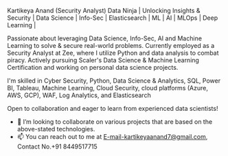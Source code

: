 Kartikeya Anand (Security Analyst)
Data Ninja | Unlocking Insights & Security | Data Science | Info-Sec | Elasticsearch | ML | AI | MLOps | Deep Learning |

Passionate about leveraging Data Science, Info-Sec, AI and Machine Learning to solve & secure real-world problems. Currently employed as a Security Analyst at Zee, where I utilize Python and data analysis to combat piracy.  Actively pursuing Scaler's Data Science & Machine Learning Certification and working on personal data science projects.

I'm skilled in Cyber Security, Python, Data Science & Analytics, SQL, Power BI, Tableau, Machine Learning, Cloud Security, cloud platforms (Azure, AWS, GCP), WAF, Log Analytics, and Elasticsearch

Open to collaboration and eager to learn from experienced data scientists!
- 💞️ I’m looking to collaborate on various projects that are based on the above-stated technologies.
- 📫 You can reach out to me at E-mail-kartikeyaanand7@gmail.com, Contact No.+91 8449517715

<!---
kartikeyaanand/kartikeyaanand is a ✨ special ✨ repository because its `README.md` (this file) appears on your GitHub profile.
You can click the Preview link to take a look at your changes.
--->
